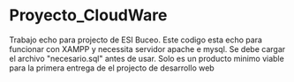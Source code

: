 # Proyecto_CloudWare
Trabajo echo para projecto de ESI Buceo.
Este codigo esta echo para funcionar con XAMPP y necessita servidor apache e mysql. Se debe cargar el archivo "necesario.sql" antes de usar.
Solo es un producto minimo viable para la primera entrega de el projecto de desarrollo web
